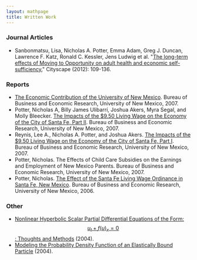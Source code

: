 ```yaml
---
layout: mathpage
title: Written Work
---
```


### Journal Articles
* Sanbonmatsu, Lisa, Nicholas A. Potter, Emma Adam, Greg J. Duncan, Lawrence F. Katz, Ronald C. Kessler, Jens Ludwig et al. "[The long-term effects of Moving to Opportunity on adult health and economic self-sufficiency.](http://home.uchicago.edu/~ludwigj/papers/Cityscape_July2012_long_term_effects_adult.pdf)" Cityscape (2012): 109-136.

### Reports
* [The Economic Contribution of the University of New Mexico](http://bber.unm.edu/pubs/UNMeconImpact_2007.pdf). Bureau of Business and Economic Research, University of New Mexico, 2007.
* Potter, Nicholas A, Billy James Ulibarrí, Joshua Akers, Myra Segal, and Molly Bleecker. [The Impacts of the $9.50 Living Wage on the Economy of the City of Santa Fe, Part II](http://bber.unm.edu/pubs/SFLW_Pt2.pdf). Bureau of Business and Economic Research, University of New Mexico, 2007.
* Reynis, Lee A., Nicholas A. Potter, and Joshua Akers. [The Impacts of the $9.50 Living Wage on the Economy of the City of Santa Fe, Part I](http://bber.unm.edu/pubs/LivingWageFinal.pdf). Bureau of Business and Economic Research, University of New Mexico, 2007.
* Potter, Nicholas. The Effects of Child Care Subsidies on the Earnings and Employment of New Mexico Parents. Bureau of Business and Economic Research, University of New Mexico, 2007.
* Potter, Nicholas. [The Effect of the Santa Fe Living Wage Ordinance in Santa Fe, New Mexico](http://bber.unm.edu/pubs/SantaFeEarningsFinalReport.pdf). Bureau of Business and Economic Research, University of New Mexico, 2006.

### Other
* [Nonlinear Hyperbolic Scalar Partial Differential Equations of the Form: $$ u_t + f(u)_x = 0 $$: Thoughts and Methods]("files/hype.pdf") (2004).
* [Modeling the Probability Density Function of an Elastically Bound Particle]("files/particle.pdf") (2004).

